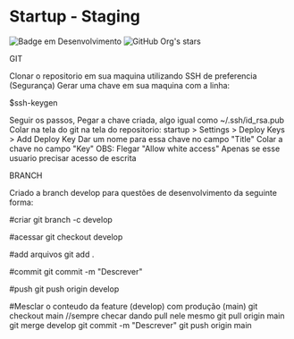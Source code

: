 # Startup - Staging
![Badge em Desenvolvimento](http://img.shields.io/static/v1?label=STATUS&message=EM%20DESENVOLVIMENTO&color=GREEN&style=for-the-badge)
![GitHub Org's stars](https://img.shields.io/github/stars/camilafernanda?style=social)

GIT

Clonar o repositorio em sua maquina utilizando SSH de preferencia (Segurança)
Gerar uma chave em sua maquina com a linha:

$ssh-keygen

Seguir os passos,
Pegar a chave criada, algo igual como ~/.ssh/id_rsa.pub 
Colar na tela do git na tela do repositorio:
startup > Settings > Deploy Keys > Add Deploy Key
Dar um nome para essa chave no campo "Title"
Colar a chave no campo "Key"
OBS: Flegar "Allow white access" Apenas se esse usuario precisar acesso de escrita

BRANCH

Criado a branch develop para questões de desenvolvimento da seguinte forma:

#criar
git branch -c develop 

#acessar
git checkout develop

#add arquivos
git add .

#commit
git commit -m "Descrever"

#push
git push origin develop

#Mesclar o conteudo da feature (develop) com produção (main)
git checkout main
//sempre checar dando pull nele mesmo
git pull origin main
git merge develop
git commit -m "Descrever"
git push origin main